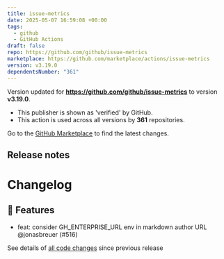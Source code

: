 ```yaml
---
title: issue-metrics
date: 2025-05-07 16:59:08 +00:00
tags:
  - github
  - GitHub Actions
draft: false
repo: https://github.com/github/issue-metrics
marketplace: https://github.com/marketplace/actions/issue-metrics
version: v3.19.0
dependentsNumber: "361"
---
```



Version updated for **https://github.com/github/issue-metrics** to version **v3.19.0**.
- This publisher is shown as 'verified' by GitHub.
- This action is used across all versions by **361** repositories.

Go to the [GitHub Marketplace](https://github.com/marketplace/actions/issue-metrics) to find the latest changes.

## Release notes

# Changelog
## 🚀 Features

- feat: consider GH_ENTERPRISE_URL env in markdown author URL @jonasbreuer (#516)

See details of [all code changes](https://github.com/github/issue-metrics/compare/v3.18.5...v3.19.0) since previous release

